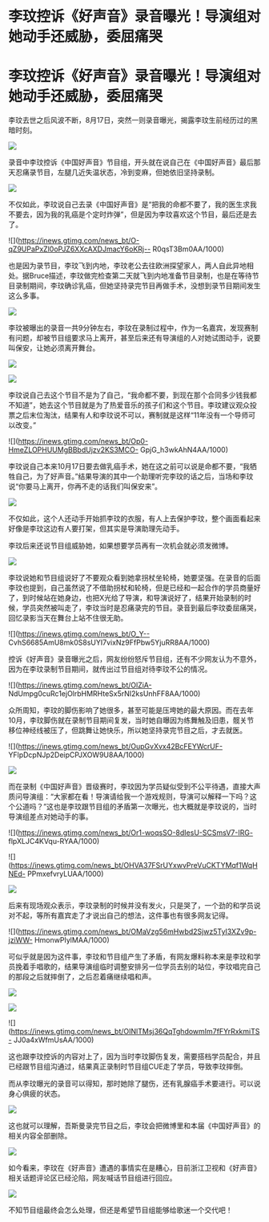 # 李玟控诉《好声音》录音曝光！导演组对她动手还威胁，委屈痛哭

# 李玟控诉《好声音》录音曝光！导演组对她动手还威胁，委屈痛哭

李玟去世之后风波不断，8月17日，突然一则录音曝光，揭露李玟生前经历过的黑暗时刻。

![](https://inews.gtimg.com/news_bt/OEPaiTqbgBcNVHetlPIheWyiOOtzI66mjf6ojSLeRRuWgAA/1000)

录音中李玟控诉《中国好声音》节目组，开头就在说自己在《中国好声音》最后那天忍痛录节目，左腿几近失温状态，冷到变麻，但她依旧坚持录制。

![](https://inews.gtimg.com/news_bt/OLhDMxB0AZixkDga_JG3kDGOPr2Ppt_peC5FsCkNKiY7UAA/1000)

不仅如此，李玟说自己去录《中国好声音》是“把我的命都不要了，我的医生求我不要去，因为我的乳癌是个定时炸弹”，但是因为李玟喜欢这个节目，最后还是去了。

![](https://inews.gtimg.com/news_bt/O-qZ9UPaPxZl0oPJZ6XXcAXDJmacY6oKRj--
R0qsT3Bm0AA/1000)

也是因为录节目，李玟飞到内地，李玟老公去往欧洲探望家人，两人自此异地相处。据Bruce描述，李玟做完检查第二天就飞到内地准备节目录制，也是在等待节目录制期间，李玟确诊乳癌，但她坚持录完节目再做手术，没想到录节目期间发生这么多事。

![](https://inews.gtimg.com/news_bt/OJabjXw6-ZSmLJh4_deggoKcLXNUCDJRbkUPiTDxR7AoIAA/1000)

李玟被曝出的录音一共9分钟左右，李玟在录制过程中，作为一名嘉宾，发现赛制有问题，却被节目组要求马上离开，甚至后来还有导演组的人对她试图动手，说要叫保安，让她必须离开舞台。

![](https://inews.gtimg.com/news_bt/OecXnwIO4VFhrz9lDrNJgCn70z2dsW4tjQxfs2G6UQltAAA/1000)

![](https://inews.gtimg.com/news_bt/OjtqXc067XtEGwG827fvuPGp3cqThEv6L5Ppk3EQrCddQAA/1000)

李玟说自己去这个节目不是为了自己，“我命都不要，到现在那个合同多少钱我都不知道”，她去这个节目就是为了热爱音乐的孩子们和这个节目。李玟建议观众投票之后末位淘汰，结果有人和李玟说不可以，赛制就是这样“11年没有一个导师可以改变。”

![](https://inews.gtimg.com/news_bt/Op0-HmeZLOPHUUMgBBbdUjzv2KS3MCO-
GpjG_h3wkAhN4AA/1000)

李玟说自己本来10月17日要去做乳癌手术，她在这之前可以说是命都不要，“我牺牲自己，为了好声音。”结果导演的其中一个助理听完李玟的话之后，当场和李玟说“你要马上离开，你再不走的话我们叫保安来”。

![](https://inews.gtimg.com/news_bt/O9FAVmqLKveJnaPMc7xrw0dOVYk16U9npC7jSzyCGAugUAA/1000)

不仅如此，这个人还动手开始抓李玟的衣服，有人上去保护李玟，整个画面看起来好像是李玟这边有人要打架，但其实是导演助理先动手。

李玟后来还说节目组威胁她，如果想要学员再有一次机会就必须发微博。

![](https://inews.gtimg.com/news_bt/OLXvlF1cvCKPwtHMkMkSP33E1REERSO1XEWAtIGby7nh4AA/1000)

李玟说她和节目组说好了不要观众看到她拿拐杖坐轮椅，她要坚强。在录音的后面李玟也提到，自己虽然说了不借助拐杖和轮椅，但是已经和一起合作的学员商量好了，到时候站在她身边，也把X光给了导演，和导演说好了，结果开始录制的时候，学员突然被叫走了，李玟当时是忍痛录完的节目。录音到最后李玟委屈痛哭，回忆录影当天在舞台上站不住很无助。

![](https://inews.gtimg.com/news_bt/O_Y--
CvhS6685AmU8mk0S8sUYI7vixNz9FfPbw5YjuRR8AA/1000)

控诉《好声音》录音曝光之后，网友纷纷怒斥节目组，还有不少网友认为不意外，因为在李玟录制节目期间，就传出过节目组对待李玟不公的情况。

![](https://inews.gtimg.com/news_bt/OlZiA-
NdUmpg0cuRc1ejOlrbHMRHteSx5rNI2ksUnhFF8AA/1000)

众所周知，李玟的脚伤影响了她很多，甚至可能是压垮她的最大原因。而在去年10月，李玟脚伤就在录制节目期间复发，当时她自曝因为练舞触及旧患，髋关节移位神经线被压了，但跳舞让她快乐，所以她坚持录完节目之后，才去就医。

![](https://inews.gtimg.com/news_bt/OupGvXvx42BcFEYWcrUF-
YFlpDcpNJp2DeipCPJXOW9U8AA/1000)

![](https://inews.gtimg.com/news_bt/OuFwVh0iMyWhJKfUcfltcr79nXfhBW8g7q5W41EOLDr7IAA/1000)

而在录制《中国好声音》晋级赛时，李玟因为学员疑似受到不公平待遇，直接大声质问导演组：“大家都在看！导演请给我一个游戏规则，导演可以解释一下吗？这个公道吗？”这也是李玟跟节目组的矛盾第一次曝光，也大概就是李玟说的，当时导演组差点对她动手的事。

![](https://inews.gtimg.com/news_bt/Or1-woqsSO-8dIesU-SCSmsV7-IRG-
flpXLJC4KVqu-RYAA/1000)

![](https://inews.gtimg.com/news_bt/OHVA37FSrUYxwvPreVuCKTYMqf1WqHNEd-
PPmxefvryLUAA/1000)

![](https://inews.gtimg.com/news_bt/OupXHGJGLF2XD-E2oIx8lstyPNzRDi4vhvMaUfusN4F6YAA/1000)

后来有现场观众表示，李玟录制的时候并没有发火，只是哭了，一个劲的和学员说对不起，等所有嘉宾走了才说出自己的想法，这件事也有很多网友记得。

![](https://inews.gtimg.com/news_bt/OMaVzg56mHwbd2Sjwz5TyI3XZv9p-jziWW-
HmonwPIylMAA/1000)

可似乎就是因为这件事，李玟和节目组产生了矛盾，有网友爆料称本来是李玟和学员挽着手唱歌的，结果导演组临时调整安排另一位学员去别的站位，李玟唱完自己的那段之后就摔倒了，之后忍着痛继续唱和声。

![](https://inews.gtimg.com/news_bt/Ofn1y_C9sFvNXVZFBiwji0L79EIBAw0_Z1BxGS5Kys_FQAA/1000)

![](https://inews.gtimg.com/news_bt/OEcAM4ZB597cImpz8Vm0fyjuvTkvSt5QXdzW8HOBwk6I0AA/1000)

![](https://inews.gtimg.com/news_bt/OINlTMsj36QqTghdowmIm7fFYrRxkmiTS-
JJ0a4xWfmUsAA/1000)

这也跟李玟控诉的内容对上了，因为当时李玟脚伤复发，需要搭档学员配合，并且已经跟节目组沟通过，结果真正录制时节目组CUE走了学员，导致李玟摔倒。

而从李玟曝光的录音可以得知，那时她除了腿伤，还有乳腺癌手术要进行。可以说身心俱疲的状态。

![](https://inews.gtimg.com/news_bt/OcUusXsueuGE73wSnpEpnHsTqDXMbK8lbnmGXyyncbVh8AA/1000)

这也就可以理解，吾斯曼录完节目之后，李玟会把微博里和本届《中国好声音》的相关内容全部删除。

![](https://inews.gtimg.com/news_bt/OGdkqLH8xtFESeYdVa06tkNUDWQzQlYuyX2B-aucUTXaEAA/1000)

如今看来，李玟在《好声音》遭遇的事情实在是糟心，目前浙江卫视和《好声音》相关话题评论区已经沦陷，网友喊话节目组进行回应。

![](https://inews.gtimg.com/news_bt/OYES-v1xB2PuUIgvtDX1TQxEYIyONxuVlEhvG_C6uHzP4AA/1000)

不知节目组最终会怎么处理，但还是希望节目组能够给歌迷一个交代吧！

